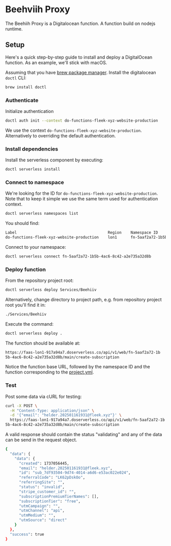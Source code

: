 # Beehviih Proxy

The Beehiih Proxy is a Digitalocean function. A function build on nodejs runtime.

## Setup

Here's a quick step-by-step guide to install and deploy a DigitalOcean function. As an example, we'll stick with macOS.

Assuming that you have [brew package manager](https://brew.sh/).
Install the digitalocean `doctl` CLI:

```sh
brew install doctl
```

### Authenticate

Initialize authentication

```sh
doctl auth init --context do-functions-fleek-xyz-website-production
```

We use the context `do-functions-fleek-xyz-website-production`. Alternatively to overriding the default authentication.

### Install dependencies

Install the serverless component by executing:

```sh
doctl serverless install
```

### Connect to namespace

We're looking for the ID for `do-functions-fleek-xyz-website-production`. Note that to keep it simple we use the same term used for authentication context.

```sh
doctl serverless namespaces list

```

You should find:

```sh
Label                                        Region    Namespace ID                               API Host
do-functions-fleek-xyz-website-production    lon1      fn-5aaf2a72-1b5b-4ac6-8c42-a2e735a32d8b    https://faas-lon1-917a94a7.doserverless.co
```

Connect to your namespace:

```sh
doctl serverless connect fn-5aaf2a72-1b5b-4ac6-8c42-a2e735a32d8b
```

### Deploy function

From the repository project root:

```sh
doctl serverless deploy Services/Beehiiv
```

Alternatively, change directory to project path, e.g. from repository project root you'll find it in:

```sh
./Services/Beehiiv
```

Execute the command:

```sh
doctl serverless deploy .
```

The function should be available at:

```sh
https://faas-lon1-917a94a7.doserverless.co/api/v1/web/fn-5aaf2a72-1b
5b-4ac6-8c42-a2e735a32d8b/main/create-subscription
```

Notice the function base URL, followed by the namespace ID and the function corresponding to the [project.yml](project.yml).

### Test

Post some data via cURL for testing:

```sh
curl -X POST \
  -H "Content-Type: application/json" \
  -d '{"email": "helder.202501161931@fleek.xyz"}' \
  https://faas-lon1-917a94a7.doserverless.co/api/v1/web/fn-5aaf2a72-1b
5b-4ac6-8c42-a2e735a32d8b/main/create-subscription
```

A valid response should contain the status "validating" and any of the data can be send in the request object.

```sh
{
  "data": {
    "data": {
      "created": 1737056445,
      "email": "helder.202501161931@fleek.xyz",
      "id": "sub_7df93504-9d74-4014-a6d6-e53ac022e024",
      "referralCode": "LK62pDskOo",
      "referringSite": "",
      "status": "invalid",
      "stripe_customer_id": "",
      "subscriptionPremiumTierNames": [],
      "subscriptionTier": "free",
      "utmCampaign": "",
      "utmChannel": "api",
      "utmMedium": "",
      "utmSource": "direct"
    }
  },
  "success": true
}
```

